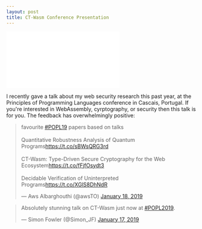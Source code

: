 ```yaml
---
layout: post
title: CT-Wasm Conference Presentation
---
```


<div class="youtube-container">
<iframe src="//www.youtube.com/embed/2mhQnJK81CY" 
frameborder="0" allowfullscreen class="video"></iframe>
</div>

I recently gave a talk about my web security research this past year, at the Principles of
Programming Languages conference in Cascais, Portugal. If you're interested in WebAssembly, cyrptography, or security then this talk is for you.
The feedback has overwhelmingly positive:

<blockquote class="twitter-tweet" data-lang="en"><p lang="en" dir="ltr">favourite <a href="https://twitter.com/hashtag/POPL19?src=hash&amp;ref_src=twsrc%5Etfw">#POPL19</a> papers based on talks<br><br>Quantitative Robustness Analysis of Quantum Programs<a href="https://t.co/sBWsQRG3rd">https://t.co/sBWsQRG3rd</a><br><br>CT-Wasm: Type-Driven Secure Cryptography for the Web Ecosystem<a href="https://t.co/fFjfOsydt3">https://t.co/fFjfOsydt3</a><br><br>Decidable Verification of Uninterpreted Programs<a href="https://t.co/XGlS8DhNdR">https://t.co/XGlS8DhNdR</a></p>&mdash; Aws Albarghouthi (@awsTO) <a href="https://twitter.com/awsTO/status/1086338368865214464?ref_src=twsrc%5Etfw">January 18, 2019</a></blockquote>

<blockquote class="twitter-tweet" data-lang="en"><p lang="en" dir="ltr">Absolutely stunning talk on CT-Wasm just now at <a href="https://twitter.com/hashtag/POPL2019?src=hash&amp;ref_src=twsrc%5Etfw">#POPL2019</a>.</p>&mdash; Simon Fowler (@Simon_JF) <a href="https://twitter.com/Simon_JF/status/1085932255997030401?ref_src=twsrc%5Etfw">January 17, 2019</a></blockquote>
<script async src="https://platform.twitter.com/widgets.js" charset="utf-8"></script>
